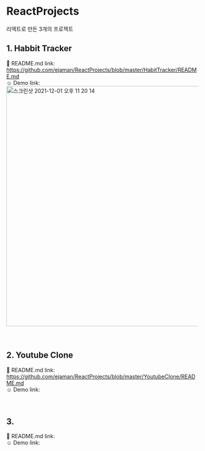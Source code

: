 # ReactProjects
리액트로 만든 3개의 프로젝트 

## 1. Habbit Tracker<br>

🔗 README.md link: https://github.com/ejaman/ReactProjects/blob/master/HabitTracker/README.md<br>
☺️ Demo link:<br>
<img width="629" alt="스크린샷 2021-12-01 오후 11 20 14" src="https://user-images.githubusercontent.com/82802784/144975861-bf57855c-3790-4933-abde-d648aed07f74.png">
<br><br><br>

## 2. Youtube Clone<br>

🔗 README.md link: https://github.com/ejaman/ReactProjects/blob/master/YoutubeClone/README.md<br>
☺️ Demo link:
<br><br><br>


## 3. 
🔗 README.md link: <br>
☺️ Demo link:
